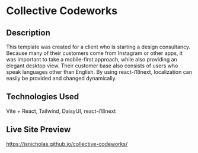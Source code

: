 # Collective Codeworks

## Description

This template was created for a client who is starting a design consultancy. Because many of their customers come from Instagram or other apps, it was important to take a mobile-first approach, while also providing an elegant desktop view.
Their customer base also consists of users who speak languages other than English. By using react-i18next, localization can easily be provided and changed dynamically.

## Technologies Used

Vite + React, Tailwind, DaisyUI, react-i18next

## Live Site Preview

https://jsnicholas.github.io/collective-codeworks/
